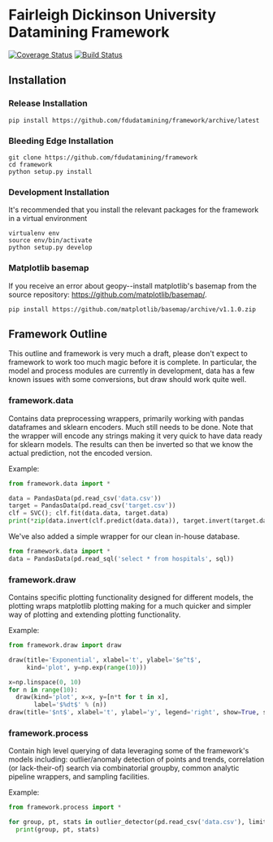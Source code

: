 # Fairleigh Dickinson University Datamining Framework

[![Coverage Status](https://coveralls.io/repos/github/fdudatamining/framework/badge.svg?branch=develop)](https://coveralls.io/github/fdudatamining/framework?branch=develop)
[![Build Status](https://travis-ci.org/fdudatamining/framework.svg?branch=develop)](https://travis-ci.org/fdudatamining/framework)

## Installation

### Release Installation

```
pip install https://github.com/fdudatamining/framework/archive/latest
```

### Bleeding Edge Installation

```
git clone https://github.com/fdudatamining/framework
cd framework
python setup.py install
```

### Development Installation

It's recommended that you install the relevant packages for the framework in a virtual environment
```
virtualenv env
source env/bin/activate
python setup.py develop
```

### Matplotlib basemap

If you receive an error about geopy--install matplotlib's basemap from the source repository: <https://github.com/matplotlib/basemap/>.

`pip install https://github.com/matplotlib/basemap/archive/v1.1.0.zip`

## Framework Outline

This outline and framework is very much a draft, please don't expect to framework to work too much magic before it is complete. In particular, the model and process modules are currently in development, data has a few known issues with some conversions, but draw should work quite well.

### framework.data

Contains data preprocessing wrappers, primarily working with pandas dataframes and sklearn encoders. Much still needs to be done. Note that the wrapper will encode any strings making it very quick to have data ready for sklearn models. The results can then be inverted so that we know the actual prediction, not the encoded version.

Example:

```python
from framework.data import *

data = PandasData(pd.read_csv('data.csv'))
target = PandasData(pd.read_csv('target.csv'))
clf = SVC(); clf.fit(data.data, target.data)
print(*zip(data.invert(clf.predict(data.data)), target.invert(target.data)), sep='\n')
```

We've also added a simple wrapper for our clean in-house database.

```python
from framework.data import *
data = PandasData(pd.read_sql('select * from hospitals', sql))
```

### framework.draw

Contains specific plotting functionality designed for different models, the plotting wraps matplotlib plotting making for a much quicker and simpler way of plotting and extending plotting functionality.

Example:

```python
from framework.draw import draw

draw(title='Exponential', xlabel='t', ylabel='$e^t$',
     kind='plot', y=np.exp(range(10)))

x=np.linspace(0, 10)
for n in range(10):
  draw(kind='plot', x=x, y=[n*t for t in x],
       label='$%dt$' % (n))
draw(title='$nt$', xlabel='t', ylabel='y', legend='right', show=True, save='%d.png')
```

### framework.process

Contain high level querying of data leveraging some of the framework's models including: outlier/anomaly detection of points and trends, correlation (or lack-their-of) search via combinatorial groupby, common analytic pipeline wrappers, and sampling facilities.

Example:

```python
from framework.process import *

for group, pt, stats in outlier_detector(pd.read_csv('data.csv'), limit_dimensions=2, threshold=4.0):
  print(group, pt, stats)
```
